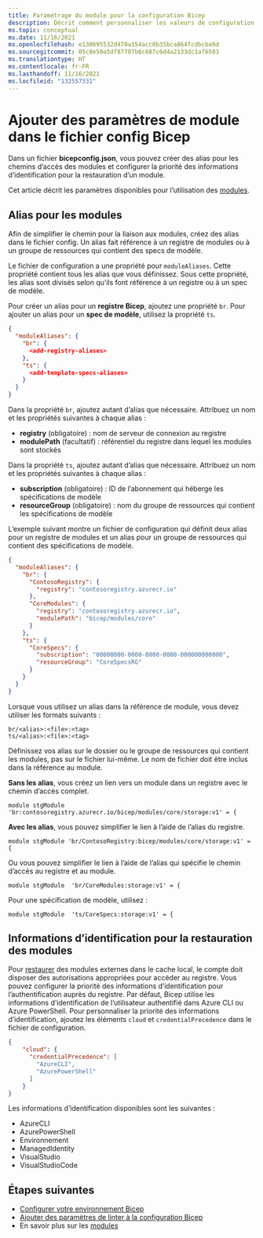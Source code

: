 ```yaml
---
title: Paramétrage du module pour la configuration Bicep
description: Décrit comment personnaliser les valeurs de configuration des modules dans les déploiements Bicep.
ms.topic: conceptual
ms.date: 11/16/2021
ms.openlocfilehash: e130695532d470a154acc0b35bca864fcdbcba9d
ms.sourcegitcommit: 05c8e50a5df87707b6c687c6d4a2133dc1af6583
ms.translationtype: HT
ms.contentlocale: fr-FR
ms.lasthandoff: 11/16/2021
ms.locfileid: "132557331"
---
```

# <a name="add-module-settings-in-the-bicep-config-file"></a>Ajouter des paramètres de module dans le fichier config Bicep

Dans un fichier **bicepconfig.json**, vous pouvez créer des alias pour les chemins d’accès des modules et configurer la priorité des informations d’identification pour la restauration d’un module.

Cet article décrit les paramètres disponibles pour l’utilisation des [modules](modules.md).

## <a name="aliases-for-modules"></a>Alias pour les modules

Afin de simplifier le chemin pour la liaison aux modules, créez des alias dans le fichier config. Un alias fait référence à un registre de modules ou à un groupe de ressources qui contient des specs de modèle.

Le fichier de configuration a une propriété pour `moduleAliases`. Cette propriété contient tous les alias que vous définissez. Sous cette propriété, les alias sont divisés selon qu’ils font référence à un registre ou à un spec de modèle.

Pour créer un alias pour un **registre Bicep**, ajoutez une propriété `br`. Pour ajouter un alias pour un **spec de modèle**, utilisez la propriété `ts`.

```json
{
  "moduleAliases": {
    "br": {
      <add-registry-aliases>
    },
    "ts": {
      <add-template-specs-aliases>
    }
  }
}
```

Dans la propriété `br`, ajoutez autant d’alias que nécessaire. Attribuez un nom et les propriétés suivantes à chaque alias :

- **registry** (obligatoire) : nom de serveur de connexion au registre
- **modulePath** (facultatif) : référentiel du registre dans lequel les modules sont stockés

Dans la propriété `ts`, ajoutez autant d’alias que nécessaire. Attribuez un nom et les propriétés suivantes à chaque alias :

- **subscription** (obligatoire) : ID de l’abonnement qui héberge les spécifications de modèle
- **resourceGroup** (obligatoire) : nom du groupe de ressources qui contient les spécifications de modèle

L’exemple suivant montre un fichier de configuration qui définit deux alias pour un registre de modules et un alias pour un groupe de ressources qui contient des spécifications de modèle.

```json
{
  "moduleAliases": {
    "br": {
      "ContosoRegistry": {
        "registry": "contosoregistry.azurecr.io"
      },
      "CoreModules": {
        "registry": "contosoregistry.azurecr.io",
        "modulePath": "bicep/modules/core"
      }
    },
    "ts": {
      "CoreSpecs": {
        "subscription": "00000000-0000-0000-0000-000000000000",
        "resourceGroup": "CoreSpecsRG"
      }
    }
  }
}
```

Lorsque vous utilisez un alias dans la référence de module, vous devez utiliser les formats suivants :

```bicep
br/<alias>:<file>:<tag>
ts/<alias>:<file>:<tag>
```

Définissez vos alias sur le dossier ou le groupe de ressources qui contient les modules, pas sur le fichier lui-même. Le nom de fichier doit être inclus dans la référence au module.

**Sans les alias**, vous créez un lien vers un module dans un registre avec le chemin d’accès complet.

```bicep
module stgModule 'br:contosoregistry.azurecr.io/bicep/modules/core/storage:v1' = {
```

**Avec les alias**, vous pouvez simplifier le lien à l’aide de l’alias du registre.

```bicep
module stgModule 'br/ContosoRegistry:bicep/modules/core/storage:v1' = {
```

Ou vous pouvez simplifier le lien à l’aide de l’alias qui spécifie le chemin d’accès au registre et au module.

```bicep
module stgModule  'br/CoreModules:storage:v1' = {
```

Pour une spécification de modèle, utilisez :

```bicep
module stgModule  'ts/CoreSpecs:storage:v1' = {
```

## <a name="credentials-for-restoring-modules"></a>Informations d’identification pour la restauration des modules

Pour [restaurer](bicep-cli.md#restore) des modules externes dans le cache local, le compte doit disposer des autorisations appropriées pour accéder au registre. Vous pouvez configurer la priorité des informations d’identification pour l’authentification auprès du registre. Par défaut, Bicep utilise les informations d’identification de l’utilisateur authentifié dans Azure CLI ou Azure PowerShell. Pour personnaliser la priorité des informations d’identification, ajoutez les éléments `cloud` et `credentialPrecedence` dans le fichier de configuration.

```json
{
    "cloud": {
      "credentialPrecedence": [
        "AzureCLI",
        "AzurePowerShell"
      ]
    }
}
```

Les informations d’identification disponibles sont les suivantes :

* AzureCLI
* AzurePowerShell
* Environnement
* ManagedIdentity
* VisualStudio
* VisualStudioCode

## <a name="next-steps"></a>Étapes suivantes

* [Configurer votre environnement Bicep](bicep-config.md)
* [Ajouter des paramètres de linter à la configuration Bicep](bicep-config-linter.md)
* En savoir plus sur les [modules](modules.md)
